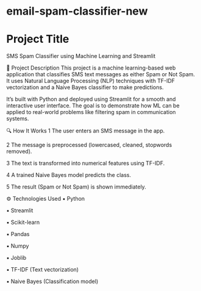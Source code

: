 # email-spam-classifier-new
# Project Title
SMS Spam Classifier using Machine Learning and Streamlit

🧠 Project Description
This project is a machine learning-based web application that classifies SMS text messages as either Spam or Not Spam. It uses Natural Language Processing (NLP) techniques with TF-IDF vectorization and a Naive Bayes classifier to make predictions.

It’s built with Python and deployed using Streamlit for a smooth and interactive user interface. The goal is to demonstrate how ML can be applied to real-world problems like filtering spam in communication systems.

🔍 How It Works
1 The user enters an SMS message in the app.

2 The message is preprocessed (lowercased, cleaned, stopwords removed).

3 The text is transformed into numerical features using TF-IDF.

4 A trained Naive Bayes model predicts the class.

5 The result (Spam or Not Spam) is shown immediately.

⚙️ Technologies Used
▪ Python

▪ Streamlit

▪ Scikit-learn

▪ Pandas

▪ Numpy

▪ Joblib

▪ TF-IDF (Text vectorization)

▪ Naive Bayes (Classification model)


